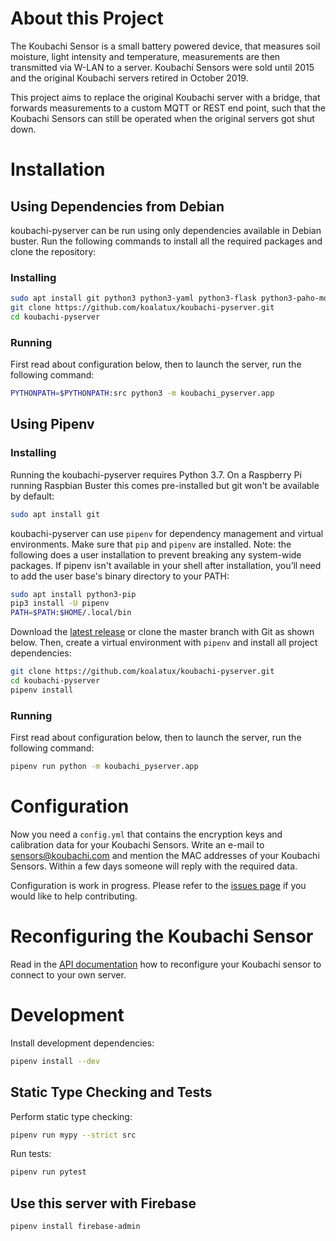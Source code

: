# About this Project

The Koubachi Sensor is a small battery powered device, that measures
soil moisture, light intensity and temperature, measurements are then
transmitted via W-LAN to a server. Koubachi Sensors were sold until 2015
and the original Koubachi servers retired in October 2019.

This project aims to replace the original Koubachi server with a bridge,
that forwards measurements to a custom MQTT or REST end point, such that
the Koubachi Sensors can still be operated when the original servers got
shut down.

# Installation

## Using Dependencies from Debian

koubachi-pyserver can be run using only dependencies available in
Debian buster. Run the following commands to install all the required
packages and clone the repository:

### Installing

```bash
sudo apt install git python3 python3-yaml python3-flask python3-paho-mqtt python3-cryptography
git clone https://github.com/koalatux/koubachi-pyserver.git
cd koubachi-pyserver
```

### Running

First read about configuration below, then to launch the server, run the
following command:

```bash
PYTHONPATH=$PYTHONPATH:src python3 -m koubachi_pyserver.app
```

## Using Pipenv

### Installing

Running the koubachi-pyserver requires Python 3.7. On a Raspberry Pi
running Raspbian Buster this comes pre-installed but git won't be
available by default:

```bash
sudo apt install git
```

koubachi-pyserver can use `pipenv` for dependency management and virtual
environments. Make sure that `pip` and  `pipenv` are installed. Note:
the following does a user installation to prevent breaking any
system-wide packages. If pipenv isn't available in your shell after
installation, you’ll need to add the user base's binary directory to
your PATH:

```bash
sudo apt install python3-pip
pip3 install -U pipenv
PATH=$PATH:$HOME/.local/bin
```
 
Download the [latest
release](https://github.com/koalatux/koubachi-pyserver/releases) or
clone the master branch with Git as shown below. Then, create a virtual
environment with `pipenv` and install all project dependencies:

```bash
git clone https://github.com/koalatux/koubachi-pyserver.git
cd koubachi-pyserver
pipenv install
```

### Running

First read about configuration below, then to launch the server, run the
following command:

```bash
pipenv run python -m koubachi_pyserver.app
```

# Configuration

Now you need a `config.yml` that contains the encryption keys and
calibration data for your Koubachi Sensors. Write an e-mail to
[sensors@koubachi.com](mailto:sensors@koubachi.com) and mention the MAC
addresses of your Koubachi Sensors. Within a few days someone will reply
with the required data.

Configuration is work in progress. Please refer to the [issues
page](https://github.com/koalatux/koubachi-pyserver/issues) if you would
like to help contributing.

# Reconfiguring the Koubachi Sensor

Read in the [API
documentation](https://github.com/koubachi-sensor/api-docs#change-the-sensors-server-address)
how to reconfigure your Koubachi sensor to connect to your own server.

# Development

Install development dependencies:

```bash
pipenv install --dev
```

## Static Type Checking and Tests

Perform static type checking:

```bash
pipenv run mypy --strict src
```

Run tests:

```bash
pipenv run pytest
```

## Use this server with Firebase

    pipenv install firebase-admin